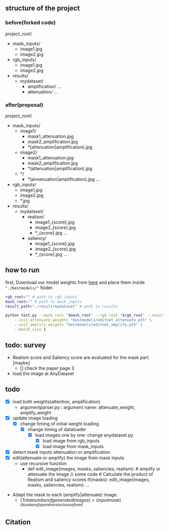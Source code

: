 ## structure of the project
### before(forked code)
project_root/
- mask_inputs/
    - image1.jpg
    - image2.jpg
- rgb_inputs/
    - image1.jpg
    - image2.jpg
- results/
    - mydataset/
        - amplification/
            ...
        - attenuation/
            ...

### after(proposal)
project_root/
- mask_inputs/
    - image1/
        - mask1_attenuation.jpg
        - mask2_amplification.jpg
        - \*(attenuation|amplification).jpg
    - image2/
        - mask1_attenuation.jpg
        - mask2_amplification.jpg
        - \*(attenuation|amplification).jpg
    - \*/
        - \*(annenuation|amplification).jpg
    ...
- rgb_inputs/
    - image1.jpg
    - image2.jpg
    - \*.jpg
- results/
    - mydataset/
        - realism/
            - image1_{score}.jpg
            - image2_{score}.jpg
            - \*_{score}.jpg
            ...
        - saliency/
            - image1_{score}.jpg
            - image2_{score}.jpg
            - \*_{score}.jpg
            ...

## how to run
first, Download our model weights from [here](https://drive.google.com/file/d/1NUN9xmD3p8G7n-HpD03UY9LHEF6J82-Q/view?usp=drive_link) and place them inside `"./bestmodels/"` folder.

```bash
rgb_root="" # path to rgb_inputs
mask_root="" # path to mask_inputs
result_path="./result/mydataset" # path to results
```

```bash
python test.py --mask_root "$mask_root" --rgb_root "$rgb_root" --result_path "$result_path" \
    --init_attenuate_weights "bestmodels/editnet_attenuate.pth" \
    --init_amplify_weights "bestmodels/editnet_amplify.pth" \
    --batch_size 1
```

## todo: survey
- Realism score and Saliency score are evaluated for the mask part.[maybe]
    - [] check the paper page 3
- load the image at AnyDataset

## todo
- [x] load both weights(attention, amplification)
    - argumentparser.py:: argument name: attenuate_weight, amplify_weight
- [x] update image loading
    - [x] change timing of initial weight loading
        - [x] change timing of dataloader
            - [x] load images one by one: change anydataset.py
                - [x] load image from rgb_inputs
                - [x] load image from mask_inputs
- [x] detect mask inputs attenuation or amplification
- [x] edit(attenuate or amplify) the image from mask inputs
    - use recursive function
        - def edit_image(images, masks, saliencies, realism):
            \# amplify or attenuate the image
            // some code
            \# Calculate the product of Realism and saliency scores
            if(masks):
                edit_image(images, masks, saliencies, realism):
                    ...

- Adapt the mask to each (amplify|attenuate) image.
    - $(Total number of generated images)=(input mask)^{(Number of operations to choose from)}$

## Citation
```

```
